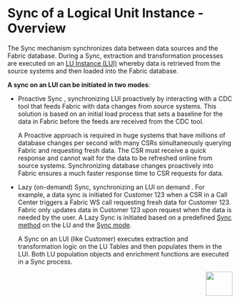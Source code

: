 # Sync of a Logical Unit Instance - Overview

The Sync mechanism synchronizes data between data sources and the Fabric database. During a Sync, extraction and transformation processes are executed on an [LU Instance (LUI)](https://github.com/k2view-academy/K2View-Academy/wiki/Fabric-Glossary#lui) whereby data is retrieved from the source systems and then loaded into the Fabric database. 
 
**A sync on an LUI can be initiated in two modes**:
* Proactive Sync , synchronizing LUI proactively by interacting with a CDC tool that feeds Fabric with data changes from source systems. This solution is based on an initial load process that sets a baseline for the data in Fabric before the feeds are received from the CDC tool. 

  A Proactive approach is required in huge systems that have millions of database changes per second with many CSRs simultaneously querying Fabric and requesting fresh data. The CSR must receive a quick response and cannot wait for the data to be refreshed online from source systems. Synchronizing database changes proactively into Fabric ensures a much faster response time to CSR requests for data. 
* Lazy (on-demand) Sync, synchronizing an LUI on demand  . For example, a data sync is initiated for Customer 123 when a CSR in a Call Center triggers a Fabric WS call requesting fresh data for Customer 123. Fabric only updates data in Customer 123 upon request when the data is needed by the user. A Lazy Sync is initiated based on a predefined [Sync method](https://github.com/k2view-academy/K2View-Academy/wiki/Sync-Methods) on the LU and the [Sync mode](https://github.com/k2view-academy/K2View-Academy/wiki/Sync-Modes).

  A Sync on an LUI (like Customer) executes extraction and transformation logic on the LU Tables and then populates them in the LUI. Both LU population  objects and enrichment functions  are executed in a Sync process. 




[<img align="right" width="60" height="54" src="https://github.com/k2view-academy/K2View-Academy/blob/master/articles/images/Next.png">](https://github.com/k2view-academy/K2View-Academy/blob/master/articles/14_sync_LU_instance/02_sync_modes.md)
